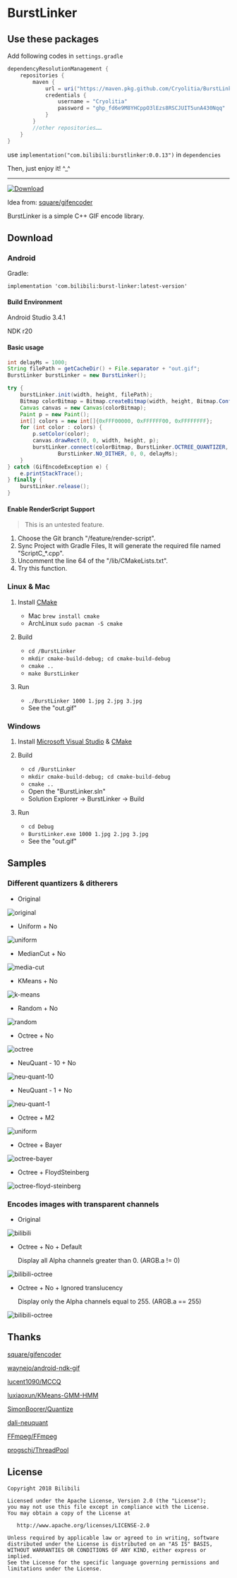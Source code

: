 # BurstLinker

## Use these packages

Add following codes in `settings.gradle`

```groovy
dependencyResolutionManagement {
    repositories {
        maven {
            url = uri("https://maven.pkg.github.com/Cryolitia/BurstLinker")
            credentials {
                username = "Cryolitia"
                password = "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"
            }
        }
        //other repositories……
    }
}
```

use `implementation("com.bilibili:burstlinker:0.0.13")` in `dependencies`

Then, just enjoy it! ^_^

---

 [ ![Download](https://api.bintray.com/packages/succlz123/maven/burst-linker/images/download.svg) ](https://bintray.com/succlz123/maven/burst-linker/_latestVersion)

Idea from: [square/gifencoder](https://github.com/square/gifencoder)

BurstLinker is a simple C++ GIF encode library.

## Download

### Android

Gradle:

```
implementation 'com.bilibili:burst-linker:latest-version'
```

#### Build Environment

Android Studio 3.4.1

NDK r20

#### Basic usage

``` java
int delayMs = 1000;
String filePath = getCacheDir() + File.separator + "out.gif";
BurstLinker burstLinker = new BurstLinker();

try {
    burstLinker.init(width, height, filePath);
    Bitmap colorBitmap = Bitmap.createBitmap(width, height, Bitmap.Config.ARGB_8888);
    Canvas canvas = new Canvas(colorBitmap);
    Paint p = new Paint();
    int[] colors = new int[]{0xFFF00000, 0xFFFFFF00, 0xFFFFFFFF};
    for (int color : colors) {
        p.setColor(color);
        canvas.drawRect(0, 0, width, height, p);
        burstLinker.connect(colorBitmap, BurstLinker.OCTREE_QUANTIZER, 
                BurstLinker.NO_DITHER, 0, 0, delayMs);
    }
} catch (GifEncodeException e) {
    e.printStackTrace();
} finally {
    burstLinker.release();
}
```

#### Enable RenderScript Support

> This is an untested feature.

1. Choose the Git branch "/feature/render-script".
2. Sync Project with Gradle Files, It will generate the required file named "ScriptC_*.cpp".
3. Uncomment the line 64 of the "/lib/CMakeLists.txt".
4. Try this function.

### Linux & Mac

1. Install [CMake](http://www.cmake.org/)
   - Mac  `brew install cmake`   
   - ArchLinux `sudo pacman -S cmake`

2. Build
   - `cd /BurstLinker`
   - `mkdir cmake-build-debug; cd cmake-build-debug`
   - `cmake ..`
   - `make BurstLinker`

3. Run
   - `./BurstLinker 1000 1.jpg 2.jpg 3.jpg` 
   - See the "out.gif"

### Windows

1. Install [Microsoft Visual Studio](https://www.visualstudio.com/) & [CMake](http://www.cmake.org/)

2. Build
   - `cd /BurstLinker`
   - `mkdir cmake-build-debug; cd cmake-build-debug`
   - `cmake ..`
   - Open the "BurstLinker.sln"
   - Solution Explorer -> BurstLinker -> Build

3. Run
   - `cd Debug`
   - `BurstLinker.exe 1000 1.jpg 2.jpg 3.jpg` 
   - See the "out.gif"

## Samples

### Different quantizers & ditherers

- Original

![original](screenshot/lenna-original.png)

- Uniform + No

![uniform](screenshot/uniform.gif)

- MedianCut + No

![media-cut](screenshot/media-cut.gif)

- KMeans + No

![k-means](screenshot/k-means.gif)

- Random + No

![random](screenshot/random.gif)

- Octree + No

![octree](screenshot/octree.gif)

- NeuQuant - 10 + No

![neu-quant-10](screenshot/neu-quant-10.gif)

- NeuQuant - 1 + No

![neu-quant-1](screenshot/neu-quant-1.gif)

- Octree + M2

![uniform](screenshot/octree-m2.gif)

- Octree + Bayer

![octree-bayer](screenshot/octree-bayer.gif) 

- Octree + FloydSteinberg

![octree-floyd-steinberg](screenshot/octree-floyd-steinberg.gif)

### Encodes images with transparent channels

- Original

![bilibili](screenshot/bilibili.png)

- Octree + No + Default

  Display all Alpha channels greater than 0. (ARGB.a != 0)

![bilibili-octree](screenshot/bilibili-octree-default.gif)

- Octree + No + Ignored translucency 

  Display only  the Alpha channels equal to 255. (ARGB.a == 255) 

![bilibili-octree](screenshot/bilibili-octree-ignore.gif)

## Thanks

[square/gifencoder](https://github.com/square/gifencoder)

[waynejo/android-ndk-gif](https://github.com/waynejo/android-ndk-gif)

[lucent1090/MCCQ](https://github.com/lucent1090/MCCQ)

[luxiaoxun/KMeans-GMM-HMM](https://github.com/luxiaoxun/KMeans-GMM-HMM)

[SimonBoorer/Quantize](https://github.com/SimonBoorer/Quantize)

[dali-neuquant](https://code.google.com/archive/p/dali-neuquant)

[FFmpeg/FFmpeg](https://github.com/FFmpeg/FFmpeg)

[progschj/ThreadPool](https://github.com/progschj/ThreadPool)

## License

```
Copyright 2018 Bilibili

Licensed under the Apache License, Version 2.0 (the "License");
you may not use this file except in compliance with the License.
You may obtain a copy of the License at

   http://www.apache.org/licenses/LICENSE-2.0

Unless required by applicable law or agreed to in writing, software
distributed under the License is distributed on an "AS IS" BASIS,
WITHOUT WARRANTIES OR CONDITIONS OF ANY KIND, either express or implied.
See the License for the specific language governing permissions and
limitations under the License.
```